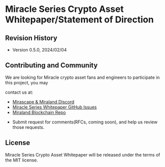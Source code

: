 # Miracle Series Crypto Asset Whitepaper/Statement of Direction

## Revision History
* Version 0.5.0, 2024/02/04

## Contributing and Community

We are looking for Miracle crypto asset fans and engineers to participate in this project, you may

contact us at:

- [Mirascape & Miraland Discord](https://discord.gg/jJUGKcKNz5)
- [Miracle Series Whitepaper GitHub Issues](https://github.com/miraland-labs/miracle-series-whitepaper/issues)
- [Miraland Blockchain Repo](https://github.com/miraland-labs/miraland)

* Submit request for comments(RFCs, coming soon), and help us review those requests.

## License

Miracle Series Crypto Asset Whitepaper will be released under the terms of the MIT license.
